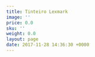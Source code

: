 ```yaml
---
title: Tinteiro Lexmark
image: ''
price: 0.0
sku: ''
weight: 0.0
layout: page
date: 2017-11-28 14:36:30 +0000
---
```

